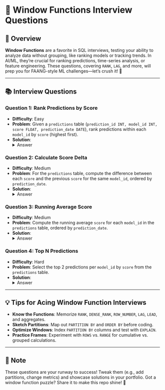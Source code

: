# 🎯 Window Functions Interview Questions

## 🌟 Overview

**Window Functions** are a favorite in SQL interviews, testing your ability to analyze data without grouping, like ranking models or tracking trends. In AI/ML, they’re crucial for ranking predictions, time-series analysis, or feature engineering. These questions, covering `RANK`, `LAG`, and more, will prep you for FAANG-style ML challenges—let’s crush it! 🚀

---

## 📚 Interview Questions

### Question 1: Rank Predictions by Score
- **Difficulty**: Easy
- **Problem**: Given a `predictions` table (`prediction_id INT, model_id INT, score FLOAT, prediction_date DATE`), rank predictions within each `model_id` by `score` (highest first).
- **Solution**:
  <details>
  <summary>Answer</summary>
  ```sql
  SELECT prediction_id, model_id, score,
         RANK() OVER (PARTITION BY model_id ORDER BY score DESC) AS score_rank
  FROM predictions;
  ```
  **Explanation**: `RANK()` assigns ranks within each `model_id`, with ties getting the same rank and gaps (e.g., 1,1,3). For dense ranking:
  ```sql
  SELECT ..., DENSE_RANK() OVER (...) AS dense_rank
  ```
  Use `DENSE_RANK()` for no gaps (e.g., 1,1,2).
  </details>

### Question 2: Calculate Score Delta
- **Difficulty**: Medium
- **Problem**: For the `predictions` table, compute the difference between each `score` and the previous `score` for the same `model_id`, ordered by `prediction_date`.
- **Solution**:
  <details>
  <summary>Answer</summary>
  ```sql
  SELECT prediction_id, model_id, score,
         score - LAG(score) OVER (PARTITION BY model_id ORDER BY prediction_date) AS score_delta
  FROM predictions;
  ```
  **Explanation**: `LAG(score)` fetches the previous `score` within the `model_id`, ordered by `prediction_date`. Subtracting gives the delta. Handle `NULL` with:
  ```sql
  COALESCE(score - LAG(score) OVER (...), 0) AS score_delta
  ```
  </details>

### Question 3: Running Average Score
- **Difficulty**: Medium
- **Problem**: Compute the running average `score` for each `model_id` in the `predictions` table, ordered by `prediction_date`.
- **Solution**:
  <details>
  <summary>Answer</summary>
  ```sql
  SELECT prediction_id, model_id, score,
         AVG(score) OVER (
             PARTITION BY model_id
             ORDER BY prediction_date
             ROWS BETWEEN UNBOUNDED PRECEDING AND CURRENT ROW
         ) AS running_avg
  FROM predictions;
  ```
  **Explanation**: `AVG(score)` over a window from the start to the current row calculates the running average per `model_id`. The `ROWS` clause ensures a cumulative window.
  </details>

### Question 4: Top N Predictions
- **Difficulty**: Hard
- **Problem**: Select the top 2 predictions per `model_id` by `score` from the `predictions` table.
- **Solution**:
  <details>
  <summary>Answer</summary>
  ```sql
  WITH RankedPredictions AS (
      SELECT prediction_id, model_id, score,
             ROW_NUMBER() OVER (PARTITION BY model_id ORDER BY score DESC) AS rn
      FROM predictions
  )
  SELECT prediction_id, model_id, score
  FROM RankedPredictions
  WHERE rn <= 2;
  ```
  **Explanation**: `ROW_NUMBER()` assigns unique numbers per `model_id`, ordered by `score`. Filtering `rn <= 2` keeps the top 2. Use a CTE for clarity, common in interviews.
  </details>

---

## 💡 Tips for Acing Window Function Interviews

- **Know the Functions**: Memorize `RANK`, `DENSE_RANK`, `ROW_NUMBER`, `LAG`, `LEAD`, and aggregates.
- **Sketch Partitions**: Map out `PARTITION BY` and `ORDER BY` before coding.
- **Optimize Windows**: Index `PARTITION BY` columns and test with `EXPLAIN`.
- **Practice Frames**: Experiment with `ROWS` vs. `RANGE` for cumulative vs. grouped calculations.

---

## 📝 Note

These questions are your runway to success! Tweak them (e.g., add partitions, change metrics) and showcase solutions in your portfolio. Got a window function puzzle? Share it to make this repo shine! 🌟